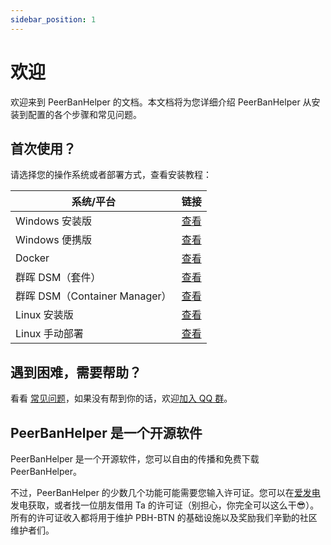 ```yaml
---
sidebar_position: 1
---
```


# 欢迎

欢迎来到 PeerBanHelper 的文档。本文档将为您详细介绍 PeerBanHelper 从安装到配置的各个步骤和常见问题。

## 首次使用？

请选择您的操作系统或者部署方式，查看安装教程：

| 系统/平台                     | 链接                               |
| ----------------------------- | ---------------------------------- |
| Windows 安装版                | [查看](./setup/Windows.md)         |
| Windows 便携版                | [查看](./setup/WindowsPortable.md) |
| Docker                        | [查看](./setup/Docker.md)          |
| 群晖 DSM（套件）              | [查看](./setup/Imnks.md)           |
| 群晖 DSM（Container Manager） | [查看](./setup/Synology.md)        |
| Linux 安装版                  | [查看](./setup/LinuxInstall4j.md)  |
| Linux 手动部署                | [查看](./setup/Linux.md)           |


## 遇到困难，需要帮助？

看看 [常见问题](./faq.md)，如果没有帮到你的话，欢迎[加入 QQ 群](https://qm.qq.com/cgi-bin/qm/qr?k=w5as_wH2G1ReUrClreCYhR69XiNCuP65&jump_from=webapi&authKey=EyjMX7Pwc77XLM51V6FEcR7oXnG8fsUbSFqYZ4PPiEpq32vBglJn/jFvpc3LFDhn)。

## PeerBanHelper 是一个开源软件

PeerBanHelper 是一个开源软件，您可以自由的传播和免费下载 PeerBanHelper。  

不过，PeerBanHelper 的少数几个功能可能需要您输入许可证。您可以在[爱发电](https://afdian.com/a/Ghost_chu)发电获取，或者找一位朋友借用 Ta 的许可证（别担心，你完全可以这么干😎）。  
所有的许可证收入都将用于维护 PBH-BTN 的基础设施以及奖励我们辛勤的社区维护者们。
